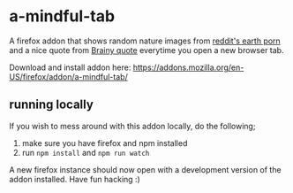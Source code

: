 # a-mindful-tab

A firefox addon that shows random nature images from [reddit's earth porn](https://www.reddit.com/r/EarthPorn/) and a nice quote from [Brainy quote](https://www.brainyquote.com/) everytime you open a new browser tab.

Download and install addon here: https://addons.mozilla.org/en-US/firefox/addon/a-mindful-tab/

## running locally

If you wish to mess around with this addon locally, do the following;

1. make sure you have firefox and npm installed
2. run `npm install` and `npm run watch`

A new firefox instance should now open with a development version of the addon installed. Have fun hacking :)